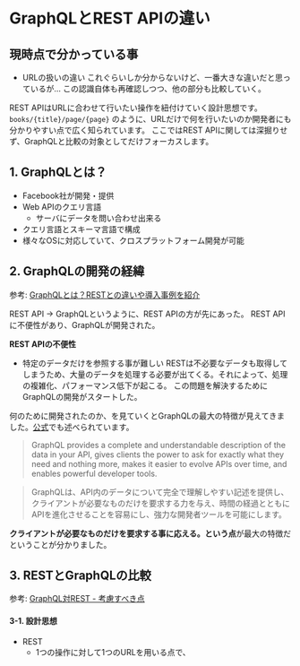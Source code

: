 # GraphQLとREST APIの違い

## 現時点で分かっている事

* URLの扱いの違い
これぐらいしか分からないけど、一番大きな違いだと思っているが...
この認識自体も再確認しつつ、他の部分も比較していく。

REST APIはURLに合わせて行いたい操作を紐付けていく設計思想です。
`books/{title}/page/{page}` のように、URLだけで何を行いたいのか開発者にも分かりやすい点で広く知られています。
ここではREST APIに関しては深掘りせず、GraphQLと比較の対象としてだけフォーカスします。

## 1. GraphQLとは？

* Facebook社が開発・提供
* Web APIのクエリ言語
  + サーバにデータを問い合わせ出来る
* クエリ言語とスキーマ言語で構成
* 様々なOSに対応していて、クロスプラットフォーム開発が可能

## 2. GraphQLの開発の経緯

参考: [GraphQLとは？RESTとの違いや導入事例を紹介](https://udemy.benesse.co.jp/development/system/graphql.html)

REST API -> GraphQLというように、REST APIの方が先にあった。
REST APIに不便性があり、GraphQLが開発された。

**REST APIの不便性**
* 特定のデータだけを参照する事が難しい
RESTは不必要なデータも取得してしまうため、大量のデータを処理する必要が出てくる。それによって、処理の複雑化、パフォーマンス低下が起こる。
この問題を解決するためにGraphQLの開発がスタートした。

何のために開発されたのか、を見ていくとGraphQLの最大の特徴が見えてきました。[公式](https://graphql.org/)でも述べられています。

> GraphQL provides a complete and understandable description of the data in your API, gives clients the power to ask for exactly what they need and nothing more, makes it easier to evolve APIs over time, and enables powerful developer tools.

> GraphQLは、API内のデータについて完全で理解しやすい記述を提供し、クライアントが必要なものだけを要求する力を与え、時間の経過とともにAPIを進化させることを容易にし、強力な開発者ツールを可能にします。

**クライアントが必要なものだけを要求する事に応える。という点**が最大の特徴だということが分かりました。

## 3. RESTとGraphQLの比較

参考: [GraphQL対REST - 考慮すべき点](https://www.infoq.com/jp/news/2017/08/graphql-vs-rest/)

#### 3-1. 設計思想

* REST
  + 1つの操作に対して1つのURLを用いる点で、
